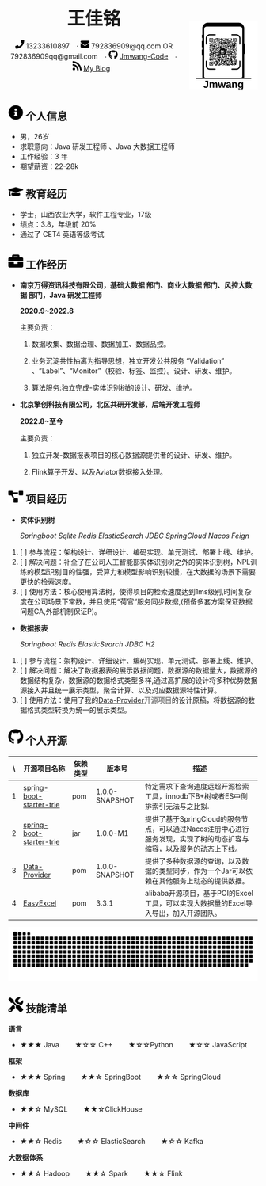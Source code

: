 <center>
  <div class="container">
    <div class="info"><center>
      <h1>王佳铭</h1>
      <div class="contact-info">
        <span>
          <img src="https://raw.githubusercontent.com/Jmwang-Code/Jmwang-Code/main/assets/icon/phone-solid.svg" width="18px">
          13233610897
        </span>
        ·
        <span>
          <img src="https://raw.githubusercontent.com/Jmwang-Code/Jmwang-Code/main/assets/icon/envelope-solid.svg" width="18px">
          792836909@qq.com OR 792836909qq@gmail.com
        </span>
        ·
        <span>
          <img src="https://raw.githubusercontent.com/Jmwang-Code/Jmwang-Code/main/assets/icon/github-brands.svg" width="18px">
          <a href="https://github.com/Jmwang-Code">Jmwang-Code</a>
        </span>
        ·
        <span>
          <img src="https://raw.githubusercontent.com/Jmwang-Code/Jmwang-Code/main/assets/icon/rss-solid.svg" width="18px">
          <a href="https://blog.csdn.net/jj89929665?type=blog">My Blog</a>
        </span>
      </div></center>
    </div>
    <div class="qr-code">
      <img src="websiteplanet-qr.svg" width="300px">
    </div>
  </div>
</center>

<style>
  .container {
    display: flex;
    justify-content: space-between;
    align-items: center;
    max-width: 800px;
    margin: 0 auto;
  }

  .info {
    text-align: left;
  }

  .info h1 {
    font-size: 36px;
    margin-bottom: 20px;
  }

  .contact-info {
    margin-bottom: 20px;
  }

  .contact-info span {
    margin-right: 10px;
  }

  .qr-code {
    margin-left: 20px;
    margin-top: 100px;
  }
</style>

## <img src="https://raw.githubusercontent.com/Jmwang-Code/Jmwang-Code/main/assets/icon/info-circle-solid.svg" width="30px"> 个人信息

- 男，26岁
- 求职意向：Java 研发工程师 、Java 大数据工程师
- 工作经验：3 年
- 期望薪资：22-28k

## <img src="https://raw.githubusercontent.com/Jmwang-Code/Jmwang-Code/main/assets/icon/graduation-cap-solid.svg" width="30px"> 教育经历

- 学士，山西农业大学，软件工程专业，17级
- 绩点：3.8，年级前 20%
- 通过了 CET4 英语等级考试

## <img src="https://raw.githubusercontent.com/Jmwang-Code/Jmwang-Code/main/assets/icon/briefcase-solid.svg" width="30px"> 工作经历

- **南京万得资讯科技有限公司，基础大数据 部门、商业大数据 部门、风控大数据 部门，Java 研发工程师**

  **2020.9~2022.8**

  主要负责：

    1. 数据收集、数据治理、数据加工、数据品控。

    2. 业务沉淀共性抽离为指导思想，独立开发公共服务 “Validation” 、“Label”、“Monitor”（校验、标签、监控）。设计、研发、维护。

    3. 算法服务:独立完成-实体识别树的设计、研发、维护。


- **北京擎创科技有限公司，北区共研开发部，后端开发工程师**

  **2022.8~至今**

  主要负责：

    1. 独立开发-数据报表项目的核心数据源提供者的设计、研发、维护。

    2. Flink算子开发、以及Aviator数据接入处理。

## <img src="https://raw.githubusercontent.com/Jmwang-Code/Jmwang-Code/main/assets/icon/project-diagram-solid.svg" width="30px"> 项目经历

- **实体识别树**

  *Springboot Sqlite Redis ElasticSearch JDBC SpringCloud Nacos Feign*

1. [ ] 参与流程：架构设计、详细设计、编码实现、单元测试、部署上线、维护。
2. [ ] 解决问题：补全了在公司人工智能部实体识别树之外的实体识别树，NPL训练的模型识别目的性强，受算力和模型影响识别较慢，在大数据的场景下需要更快的检索速度。
3. [ ] 使用方法：核心使用算法树，使得项目的检索速度达到1ms级别,时间复杂度在公司场景下常数，并且使用“荷官”服务同步数据,(预备多套方案保证数据问题CA,外部机制保证P)。

- **数据报表**

  *Springboot Redis ElasticSearch JDBC H2*

1. [ ] 参与流程：架构设计、详细设计、编码实现、单元测试、部署上线、维护。
2. [ ] 解决问题：解决了数据报表的展示数据问题，数据源的数据量大，数据源的数据结构复杂，数据源的数据格式类型多样,通过高扩展的设计将多种优势数据源接入并且统一展示类型，聚合计算、以及对应数据源特性计算。
3. [ ] 使用方法：使用了我的<span style="color:grey;">[Data-Provider](https://github.com/Jmwang-Code/Data-Provider)**开源项目**</span>的设计原稿，将数据源的数据格式类型转换为统一的展示类型。


## <img src="https://raw.githubusercontent.com/Jmwang-Code/Jmwang-Code/main/assets/icon/github-brands.svg" width="30px"> 个人开源

| \   | 开源项目名称                                                                             | 依赖类型 | 版本号            | 描述                                                            |
|-----|------------------------------------------------------------------------------------|------|----------------|-----------|
| 1   | [spring-boot-starter-trie](https://github.com/Jmwang-Code/spring-boot-starter-trie) | pom  | 1.0.0-SNAPSHOT | 特定需求下查询速度远超开源检索工具，innodb下B+树或者ES中倒排索引无法与之比拟.                       |
| 2   | [spring-boot-starter-trie](https://github.com/Jmwang-Code/spring-boot-trie-service) | jar  | 1.0.0-M1       | 提供了基于SpringCloud的服务节点，可以通过Nacos注册中心进行服务发现，实现了树的动态扩容与缩容，以及服务的动态上下线。 |
| 3   | [Data-Provider](https://github.com/Jmwang-Code/Data-Provider) | pom  | 1.0.0-SNAPSHOT | 提供了多种数据源的查询，以及数据的类型同步，作为一个Jar可以依赖在其他服务上动态的提供数据。               |
| 4   | [EasyExcel](https://github.com/alibaba/easyexcel) | pom  | 3.3.1          | alibaba开源项目，基于POI的Excel工具，可以实现大数据量的Excel导入导出，加入开源团队。 |

<center><img src="https://raw.githubusercontent.com/Jmwang-Code/Jmwang-Code/main/assets/github-contribution-grid-snake.svg" alt="snake"></center>



## <img src="https://raw.githubusercontent.com/Jmwang-Code/Jmwang-Code/main/assets/icon/tools-solid.svg" width="30px"> 技能清单


**语言**
- ★★★ Java&nbsp;&nbsp;&nbsp;&nbsp;&nbsp;&nbsp;&nbsp;&nbsp;★☆☆ C++&nbsp;&nbsp;&nbsp;&nbsp;&nbsp;&nbsp;&nbsp;&nbsp;★☆☆Python&nbsp;&nbsp;&nbsp;&nbsp;&nbsp;&nbsp;&nbsp;&nbsp;★☆☆ JavaScript

**框架**
- ★★★ Spring&nbsp;&nbsp;&nbsp;&nbsp;&nbsp;&nbsp;&nbsp;&nbsp;★★☆ SpringBoot&nbsp;&nbsp;&nbsp;&nbsp;&nbsp;&nbsp;&nbsp;&nbsp;★☆☆ SpringCloud

**数据库**
- ★★☆ MySQL&nbsp;&nbsp;&nbsp;&nbsp;&nbsp;&nbsp;&nbsp;&nbsp;★★☆ClickHouse

**中间件**
- ★★☆ Redis&nbsp;&nbsp;&nbsp;&nbsp;&nbsp;&nbsp;&nbsp;&nbsp;★☆☆ ElasticSearch&nbsp;&nbsp;&nbsp;&nbsp;&nbsp;&nbsp;&nbsp;&nbsp;★☆☆ Kafka

**大数据体系**
- ★★☆ Hadoop&nbsp;&nbsp;&nbsp;&nbsp;&nbsp;&nbsp;&nbsp;&nbsp;★★☆ Spark&nbsp;&nbsp;&nbsp;&nbsp;&nbsp;&nbsp;&nbsp;&nbsp;★★☆ Flink
